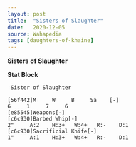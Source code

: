 ```yaml
---
layout: post
title:  "Sisters of Slaughter"
date:   2020-12-05
source: Wahapedia
tags: [daughters-of-khaine]
---
```


**Sisters of Slaughter**

**Stat Block**
```
 Sister of Slaughter
```

```
[56f442]M     W     B     Sa    [-]
6     1     7     6     
[e85545]Weapons[-]
[c6c930]Barbed Whip[-]
2"     A:2    H:3+   W:4+   R:-    D:1   
[c6c930]Sacrificial Knife[-]
1"     A:1    H:3+   W:4+   R:-    D:1   
```


